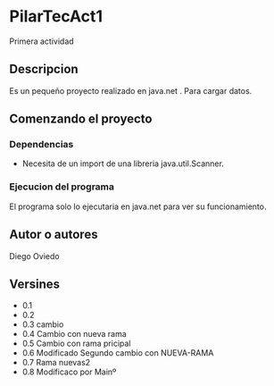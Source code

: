
# PilarTecAct1
Primera actividad

## Descripcion

Es un pequeño proyecto realizado en java.net . Para cargar datos.  

## Comenzando el proyecto

### Dependencias

- Necesita de un import de una libreria java.util.Scanner.

### Ejecucion del programa

El programa solo lo ejecutaria en java.net para ver su funcionamiento.

## Autor o autores

Diego Oviedo

## Versines
	
- 0.1
- 0.2
- 0.3 cambio
- 0.4 Cambio con nueva rama
- 0.5 Cambio con rama pricipal
- 0.6 Modificado Segundo cambio con NUEVA-RAMA
- 0.7 Rama nuevas2
- 0.8 Modificaco por Mainº


